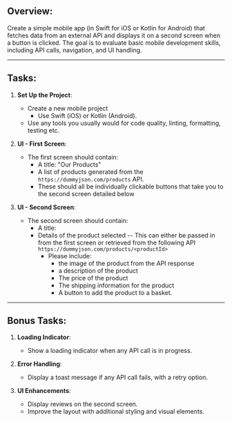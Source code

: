 ## Overview:
Create a simple mobile app (in Swift for iOS or Kotlin for Android) that fetches data from an external API and displays it on a second screen when a button is clicked. The goal is to evaluate basic mobile development skills, including API calls, navigation, and UI handling.

---

## Tasks:

1. **Set Up the Project**:
    - Create a new mobile project
        - Use Swift (iOS) or Kotlin (Android).
    - Use any tools you usually would for code quality, linting, formatting, testing etc.

2. **UI - First Screen**:
    - The first screen should contain:
        - A title: "Our Products"
        - A list of products generated from the `https://dummyjson.com/products` API.
        - These should all be individually clickable buttons that take you to the second screen detailed below
     
3. **UI - Second Screen**:
    - The second screen should contain:
        - A title: <the product name>
        - Details of the product selected -- This can either be passed in from the first screen or retrieved from the following API `https://dummyjson.com/products/<productId>`
            - Please include:
                - the image of the product from the API response
                - a description of the product
                - The price of the product
                - The shipping information for the product
                - A button to add the product to a basket.

---

## Bonus Tasks:

1. **Loading Indicator**:
    - Show a loading indicator when any API call is in progress.

2. **Error Handling**:
    - Display a toast message if any API call fails, with a retry option.

3. **UI Enhancements**:
    - Display reviews on the second screen.
    - Improve the layout with additional styling and visual elements.
